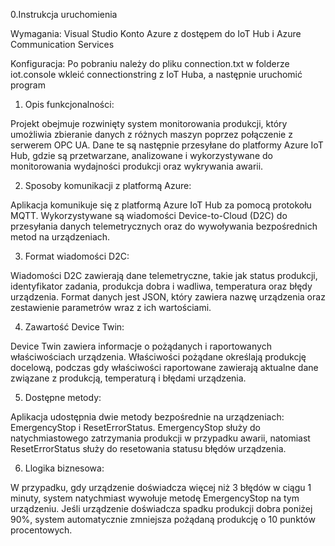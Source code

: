 0.Instrukcja uruchomienia

Wymagania:
Visual Studio
Konto Azure z dostępem do IoT Hub i Azure Communication Services

Konfiguracja:
Po pobraniu należy do pliku connection.txt w folderze iot.console wkleić connectionstring z IoT Huba, a następnie uruchomić program 

1. Opis funkcjonalności:

Projekt obejmuje rozwinięty system monitorowania produkcji, który umożliwia zbieranie danych z różnych maszyn poprzez połączenie z serwerem OPC UA. Dane te są następnie przesyłane do platformy Azure IoT Hub, gdzie są przetwarzane, analizowane i wykorzystywane do monitorowania wydajności produkcji oraz wykrywania awarii.

2. Sposoby komunikacji z platformą Azure:

Aplikacja komunikuje się z platformą Azure IoT Hub za pomocą protokołu MQTT. Wykorzystywane są wiadomości Device-to-Cloud (D2C) do przesyłania danych telemetrycznych oraz do wywoływania bezpośrednich metod na urządzeniach.

3. Format wiadomości D2C:

Wiadomości D2C zawierają dane telemetryczne, takie jak status produkcji, identyfikator zadania, produkcja dobra i wadliwa, temperatura oraz błędy urządzenia. Format danych jest JSON, który zawiera nazwę urządzenia oraz zestawienie parametrów wraz z ich wartościami.

4. Zawartość Device Twin:

Device Twin zawiera informacje o pożądanych i raportowanych właściwościach urządzenia. Właściwości pożądane określają produkcję docelową, podczas gdy właściwości raportowane zawierają aktualne dane związane z produkcją, temperaturą i błędami urządzenia.

5. Dostępne metody:

Aplikacja udostępnia dwie metody bezpośrednie na urządzeniach: EmergencyStop i ResetErrorStatus. EmergencyStop służy do natychmiastowego zatrzymania produkcji w przypadku awarii, natomiast ResetErrorStatus służy do resetowania statusu błędów urządzenia. 

6. Llogika biznesowa:

W przypadku, gdy urządzenie doświadcza więcej niż 3 błędów w ciągu 1 minuty, system natychmiast wywołuje metodę EmergencyStop na tym urządzeniu.
Jeśli urządzenie doświadcza spadku produkcji dobra poniżej 90%, system automatycznie zmniejsza pożądaną produkcję o 10 punktów procentowych.
